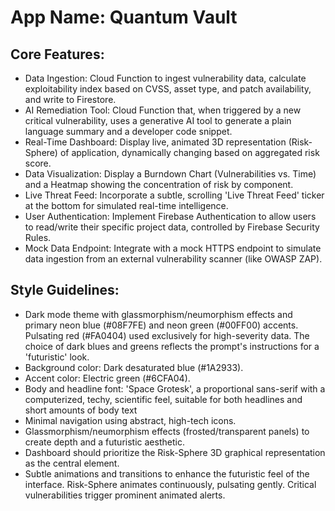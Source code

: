 # **App Name**: Quantum Vault

## Core Features:

- Data Ingestion: Cloud Function to ingest vulnerability data, calculate exploitability index based on CVSS, asset type, and patch availability, and write to Firestore.
- AI Remediation Tool: Cloud Function that, when triggered by a new critical vulnerability, uses a generative AI tool to generate a plain language summary and a developer code snippet.
- Real-Time Dashboard: Display live, animated 3D representation (Risk-Sphere) of application, dynamically changing based on aggregated risk score.
- Data Visualization: Display a Burndown Chart (Vulnerabilities vs. Time) and a Heatmap showing the concentration of risk by component.
- Live Threat Feed: Incorporate a subtle, scrolling 'Live Threat Feed' ticker at the bottom for simulated real-time intelligence.
- User Authentication: Implement Firebase Authentication to allow users to read/write their specific project data, controlled by Firebase Security Rules.
- Mock Data Endpoint: Integrate with a mock HTTPS endpoint to simulate data ingestion from an external vulnerability scanner (like OWASP ZAP).

## Style Guidelines:

- Dark mode theme with glassmorphism/neumorphism effects and primary neon blue (#08F7FE) and neon green (#00FF00) accents. Pulsating red (#FA0404) used exclusively for high-severity data. The choice of dark blues and greens reflects the prompt's instructions for a 'futuristic' look.
- Background color: Dark desaturated blue (#1A2933).
- Accent color: Electric green (#6CFA04).
- Body and headline font: 'Space Grotesk', a proportional sans-serif with a computerized, techy, scientific feel, suitable for both headlines and short amounts of body text
- Minimal navigation using abstract, high-tech icons.
- Glassmorphism/neumorphism effects (frosted/transparent panels) to create depth and a futuristic aesthetic.
- Dashboard should prioritize the Risk-Sphere 3D graphical representation as the central element.
- Subtle animations and transitions to enhance the futuristic feel of the interface. Risk-Sphere animates continuously, pulsating gently. Critical vulnerabilities trigger prominent animated alerts.